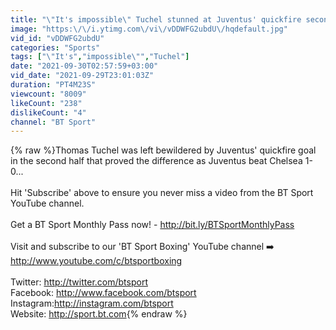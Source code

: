 ```yaml
---
title: "\"It's impossible\" Tuchel stunned at Juventus' quickfire second half goal"
image: "https:\/\/i.ytimg.com\/vi\/vDDWFG2ubdU\/hqdefault.jpg"
vid_id: "vDDWFG2ubdU"
categories: "Sports"
tags: ["\"It's","impossible\"","Tuchel"]
date: "2021-09-30T02:57:59+03:00"
vid_date: "2021-09-29T23:01:03Z"
duration: "PT4M23S"
viewcount: "8009"
likeCount: "238"
dislikeCount: "4"
channel: "BT Sport"
---
```

{% raw %}Thomas Tuchel was left bewildered by Juventus' quickfire goal in the second half that proved the difference as Juventus beat Chelsea 1-0...<br /><br />Hit 'Subscribe' above to ensure you never miss a video from the BT Sport YouTube channel.<br /><br />Get a BT Sport Monthly Pass now! - <a rel="nofollow" target="blank" href="http://bit.ly/BTSportMonthlyPass">http://bit.ly/BTSportMonthlyPass</a> <br /><br />Visit and subscribe to our 'BT Sport Boxing' YouTube channel ➡️ <a rel="nofollow" target="blank" href="http://www.youtube.com/c/btsportboxing">http://www.youtube.com/c/btsportboxing</a><br /><br />Twitter: <a rel="nofollow" target="blank" href="http://twitter.com/btsport">http://twitter.com/btsport</a><br />Facebook: <a rel="nofollow" target="blank" href="http://www.facebook.com/btsport">http://www.facebook.com/btsport</a><br />Instagram:<a rel="nofollow" target="blank" href="http://instagram.com/btsport">http://instagram.com/btsport</a><br />Website: <a rel="nofollow" target="blank" href="http://sport.bt.com">http://sport.bt.com</a>{% endraw %}
